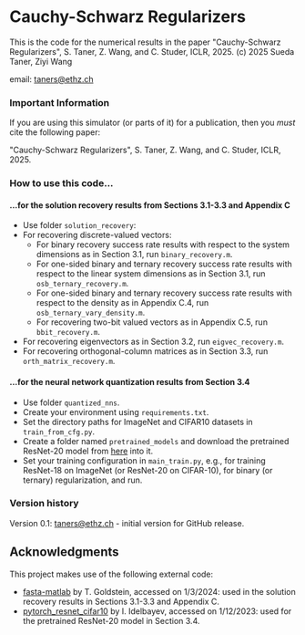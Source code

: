 # Cauchy-Schwarz Regularizers

This is the code for the numerical results in the paper
"Cauchy-Schwarz Regularizers", S. Taner, Z. Wang, and C. Studer, ICLR, 2025.
(c) 2025 Sueda Taner, Ziyi Wang

email: taners@ethz.ch

### Important Information

 If you are using this simulator (or parts of it) for a publication, then you _must_ cite the following paper:
 
"Cauchy-Schwarz Regularizers", S. Taner, Z. Wang, and C. Studer, ICLR, 2025.

### How to use this code...

#### ...for the solution recovery results from Sections 3.1-3.3 and Appendix C

- Use folder ```solution_recovery```: 
- For recovering discrete-valued vectors:
  - For binary recovery success rate results with respect to the system dimensions as in Section 3.1, run ```binary_recovery.m```.
  - For one-sided binary and ternary recovery success rate results with respect to the linear system dimensions as in Section 3.1, run ```osb_ternary_recovery.m```.
  - For one-sided binary and ternary recovery success rate results with respect to the density as in Appendix C.4, run ```osb_ternary_vary_density.m```.
  - For recovering two-bit valued vectors as in Appendix C.5, run ```bbit_recovery.m```.
- For recovering eigenvectors as in Section 3.2, run ```eigvec_recovery.m```.
- For recovering orthogonal-column matrices as in Section 3.3, run ```orth_matrix_recovery.m```.


#### ...for the neural network quantization results from Section 3.4 

- Use folder ```quantized_nns```.
- Create your environment using ```requirements.txt```.
- Set the directory paths for ImageNet and CIFAR10 datasets in ```train_from_cfg.py```.
- Create a folder named ```pretrained_models``` and download the pretrained ResNet-20 model from [here](https://github.com/akamaster/pytorch_resnet_cifar10/tree/master/pretrained_models) into it.
- Set your training configuration in ```main_train.py```, e.g., for training ResNet-18 on ImageNet (or ResNet-20 on CIFAR-10), for binary (or ternary) regularization, and run. 


### Version history

Version 0.1: taners@ethz.ch - initial version for GitHub release.

## Acknowledgments
This project makes use of the following external code:
- [fasta-matlab](https://github.com/tomgoldstein/fasta-matlab) by T. Goldstein, accessed on 1/3/2024: used in the solution recovery results in Sections 3.1-3.3 and Appendix C.
- [pytorch_resnet_cifar10](https://github.com/akamaster/pytorch_resnet_cifar10) by I. Idelbayev, accessed on 1/12/2023: used for the pretrained ResNet-20 model in Section 3.4.

